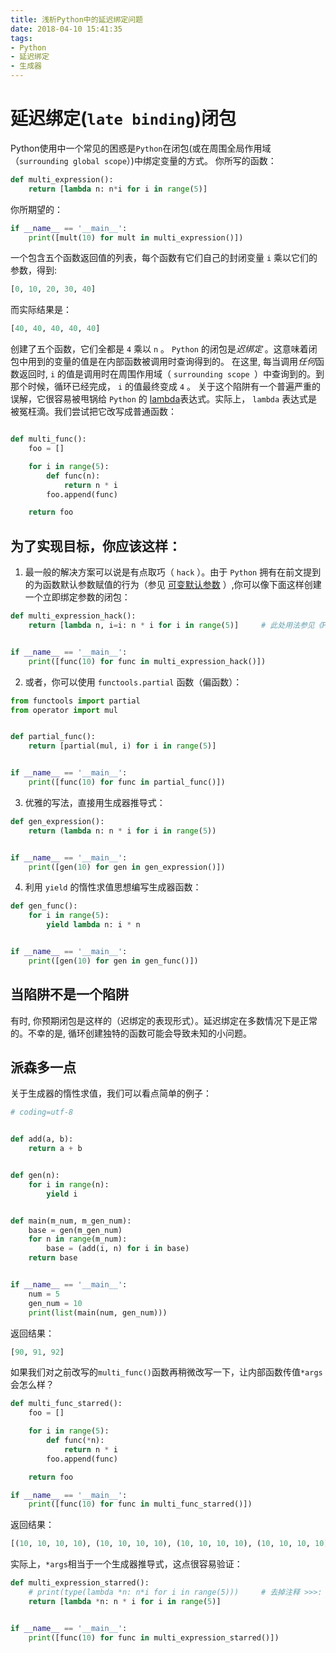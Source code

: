 ```yaml
---
title: 浅析Python中的延迟绑定问题
date: 2018-04-10 15:41:35
tags:
- Python
- 延迟绑定
- 生成器
---
```

# 延迟绑定(`late binding`)闭包
Python使用中一个常见的困惑是`Python`在闭包(或在周围全局作用域（`surrounding global scope`）)中绑定变量的方式。
你所写的函数：
```python
def multi_expression():
    return [lambda n: n*i for i in range(5)]
```
你所期望的：
```python
if __name__ == '__main__':
    print([mult(10) for mult in multi_expression()])
```
一个包含五个函数返回值的列表，每个函数有它们自己的封闭变量 `i` 乘以它们的参数，得到:
```python
[0, 10, 20, 30, 40]
```
而实际结果是：
```python
[40, 40, 40, 40, 40]
```
创建了五个函数，它们全都是 `4` 乘以 `n` 。
`Python` 的闭包是*迟绑定* 。这意味着闭包中用到的变量的值是在内部函数被调用时查询得到的。
在这里, 每当调用*任何*函数返回时, `i` 的值是调用时在周围作用域（ `surrounding scope `）中查询到的。到那个时候，循环已经完成， `i` 的值最终变成 `4` 。
关于这个陷阱有一个普遍严重的误解，它很容易被甩锅给 `Python` 的 [lambda](http://docs.python.org/reference/expressions.html#lambda)表达式。实际上， `lambda` 表达式是被冤枉滴。我们尝试把它改写成普通函数：
```python

def multi_func():
    foo = []

    for i in range(5):
        def func(n):
            return n * i
        foo.append(func)

    return foo
```
## 为了实现目标，你应该这样：
1. 最一般的解决方案可以说是有点取巧（ `hack` ）。由于 `Python` 拥有在前文提到的为函数默认参数赋值的行为（参见 [可变默认参数](http://docs.python-guide.org/en/latest/writing/gotchas/#default-args) ）,你可以像下面这样创建一个立即绑定参数的闭包：

```python
def multi_expression_hack():
    return [lambda n, i=i: n * i for i in range(5)]     # 此处用法参见《Python Cookbook》7.7 匿名函数捕获变量值


if __name__ == '__main__':
    print([func(10) for func in multi_expression_hack()])
```

2. 或者，你可以使用 `functools.partial` 函数（偏函数）：

```python
from functools import partial
from operator import mul


def partial_func():
    return [partial(mul, i) for i in range(5)]


if __name__ == '__main__':
    print([func(10) for func in partial_func()])
```

3. 优雅的写法，直接用生成器推导式：

```python
def gen_expression():
    return (lambda n: n * i for i in range(5))


if __name__ == '__main__':
    print([gen(10) for gen in gen_expression()])
```

4. 利用 `yield` 的惰性求值思想编写生成器函数：

```python
def gen_func():
    for i in range(5):
        yield lambda n: i * n


if __name__ == '__main__':
    print([gen(10) for gen in gen_func()])
```

## 当陷阱不是一个陷阱

有时, 你预期闭包是这样的（迟绑定的表现形式）。延迟绑定在多数情况下是正常的。不幸的是, 循环创建独特的函数可能会导致未知的小问题。

## 派森多一点

关于生成器的惰性求值，我们可以看点简单的例子：

```python
# coding=utf-8


def add(a, b):
    return a + b


def gen(n):
    for i in range(n):
        yield i


def main(m_num, m_gen_num):
    base = gen(m_gen_num)
    for n in range(m_num):
        base = (add(i, n) for i in base)
    return base


if __name__ == '__main__':
    num = 5
    gen_num = 10
    print(list(main(num, gen_num)))
```

返回结果：

```Python
[90, 91, 92]
```

如果我们对之前改写的`multi_func()`函数再稍微改写一下，让内部函数传值`*args`会怎么样？

```Python
def multi_func_starred():
    foo = []

    for i in range(5):
        def func(*n):
            return n * i
        foo.append(func)

    return foo

if __name__ == '__main__':
    print([func(10) for func in multi_func_starred()])
```

返回结果：

```Python
[(10, 10, 10, 10), (10, 10, 10, 10), (10, 10, 10, 10), (10, 10, 10, 10), (10, 10, 10, 10)]
```

实际上，`*args`相当于一个生成器推导式，这点很容易验证：

```Python
def multi_expression_starred():
    # print(type(lambda *n: n*i for i in range(5)))     # 去掉注释 >>>: <class 'generator'>
    return [lambda *n: n * i for i in range(5)]


if __name__ == '__main__':
    print([func(10) for func in multi_expression_starred()])
```
